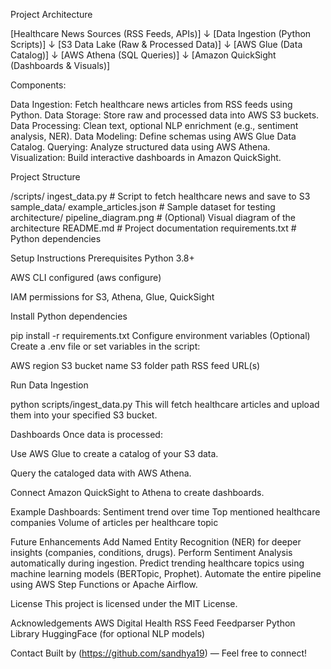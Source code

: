 Project Architecture

[Healthcare News Sources (RSS Feeds, APIs)] 
     ↓
[Data Ingestion (Python Scripts)]
     ↓
[S3 Data Lake (Raw & Processed Data)]
     ↓
[AWS Glue (Data Catalog)]
     ↓
[AWS Athena (SQL Queries)]
     ↓
[Amazon QuickSight (Dashboards & Visuals)]

Components:

Data Ingestion: Fetch healthcare news articles from RSS feeds using Python.
Data Storage: Store raw and processed data into AWS S3 buckets.
Data Processing: Clean text, optional NLP enrichment (e.g., sentiment analysis, NER).
Data Modeling: Define schemas using AWS Glue Data Catalog.
Querying: Analyze structured data using AWS Athena.
Visualization: Build interactive dashboards in Amazon QuickSight.

Project Structure

/scripts/
    ingest_data.py        # Script to fetch healthcare news and save to S3
sample_data/
    example_articles.json # Sample dataset for testing
architecture/
    pipeline_diagram.png   # (Optional) Visual diagram of the architecture
README.md                 # Project documentation
requirements.txt          # Python dependencies

Setup Instructions
Prerequisites
Python 3.8+

AWS CLI configured (aws configure)

IAM permissions for S3, Athena, Glue, QuickSight

Install Python dependencies

pip install -r requirements.txt
Configure environment variables (Optional)
Create a .env file or set variables in the script:

AWS region
S3 bucket name
S3 folder path
RSS feed URL(s)

Run Data Ingestion

python scripts/ingest_data.py
This will fetch healthcare articles and upload them into your specified S3 bucket.

Dashboards
Once data is processed:

Use AWS Glue to create a catalog of your S3 data.

Query the cataloged data with AWS Athena.

Connect Amazon QuickSight to Athena to create dashboards.

Example Dashboards:
Sentiment trend over time
Top mentioned healthcare companies
Volume of articles per healthcare topic

Future Enhancements
Add Named Entity Recognition (NER) for deeper insights (companies, conditions, drugs).
Perform Sentiment Analysis automatically during ingestion.
Predict trending healthcare topics using machine learning models (BERTopic, Prophet).
Automate the entire pipeline using AWS Step Functions or Apache Airflow.

License
This project is licensed under the MIT License.

Acknowledgements
AWS
Digital Health RSS Feed
Feedparser Python Library
HuggingFace (for optional NLP models)

Contact
Built by (https://github.com/sandhya19) — Feel free to connect!